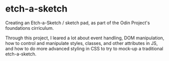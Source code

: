# etch-a-sketch
Creating an Etch-a-Sketch / sketch pad, as part of the Odin Project's foundations cirriculum. 

Through this project, I leared a lot about event handling, DOM manipulation, how to control and manipulate styles, classes, and other attributes in JS, and how to do more advanced styling in CSS to try to mock-up a traditional etch-a-sketch. 

